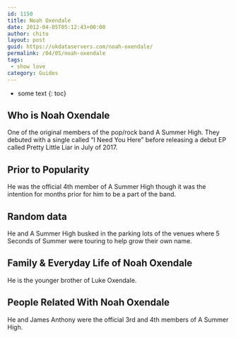 ```yaml
---
id: 1150
title: Noah Oxendale
date: 2012-04-05T05:12:43+00:00
author: chito
layout: post
guid: https://ukdataservers.com/noah-oxendale/
permalink: /04/05/noah-oxendale
tags:
 - show love
category: Guides
---
```


* some text
{: toc}
          
          
## Who is  Noah Oxendale
                  
                  
                  
One of the original members of the pop/rock band A Summer High. They debuted with a single called &#8220;I Need You Here&#8221; before releasing a debut EP called Pretty Little Liar in July of 2017. 
                  
                
                
                
## Prior to Popularity 
                  
                  
                  
He was the official 4th member of A Summer High though it was the intention for months prior for him to be a part of the band. 
                  
                
                
                
## Random data 
                  
                  
                  
He and A Summer High busked in the parking lots of the venues where 5 Seconds of Summer were touring to help grow their own name.
                  
                
                
                
## Family & Everyday Life of Noah Oxendale
                  
                  
                  
He is the younger brother of Luke Oxendale.
                  
                
                
                
## People Related With  Noah Oxendale
                  
                  
                  
He and James Anthony were the official 3rd and 4th members of A Summer High.
                  
                
              
            
          
          
          
    
    
  

